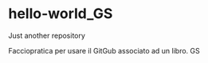 # hello-world_GS
Just another repository

Facciopratica per usare il GitGub associato ad un libro.
GS
